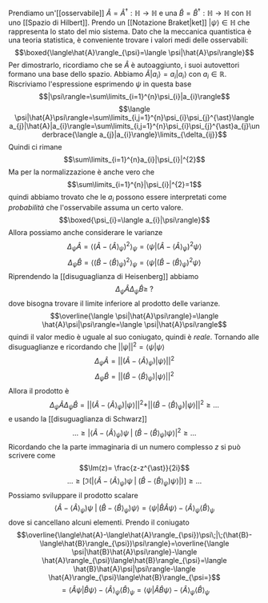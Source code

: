 Prendiamo un'[[osservabile]] $\hat{A}=\hat{A}^{\dagger}:\mathbb{H}\rightarrow\mathbb{H}$ e una $\hat{B}=\hat{B}^{\dagger}:\mathbb{H}\rightarrow\mathbb{H}$ con $\mathbb{H}$ uno [[Spazio di Hilbert]]. Prendo un [[Notazione Braket|ket]] $|\psi\rangle\in\mathbb{H}$ che rappresenta lo stato del mio sistema. Dato che la meccanica quantistica è una teoria statistica, è conveniente trovare i valori medi delle osservabili: $$\boxed{\langle\hat{A}\rangle_{\psi}=\langle \psi|\hat{A}\psi\rangle}$$
Per dimostrarlo, ricordiamo che se $\hat{A}$ è autoaggiunto, i suoi autovettori formano una base dello spazio. Abbiamo $\hat{A}|a_{i}\rangle=a_{i}|a_{i}\rangle$ con $a_{i}\in\mathbb{R}$. Riscriviamo l'espressione esprimendo $\psi$ in questa base
$$|\psi\rangle=\sum\limits_{i=1}^{n}\psi_{i}|a_{i}\rangle$$
$$\langle \psi|\hat{A}\psi\rangle=\sum\limits_{i,j=1}^{n}\psi_{i}\psi_{j}^{\ast}\langle a_{j}|\hat{A}|a_{i}\rangle=\sum\limits_{i,j=1}^{n}\psi_{i}\psi_{j}^{\ast}a_{j}\underbrace{\langle a_{j}|a_{i}\rangle}\limits_{\delta_{ij}}$$
Quindi ci rimane
$$\sum\limits_{i=1}^{n}a_{i}|\psi_{i}|^{2}$$
Ma per la normalizzazione è anche vero che
$$\sum\limits_{i=1}^{n}|\psi_{i}|^{2}=1$$
quindi abbiamo trovato che le $a_{i}$ possono essere interpretati come *probabilità* che l'osservabile assuma un certo valore.
$$\boxed{\psi_{i}=\langle a_{i}|\psi\rangle}$$
Allora possiamo anche considerare le varianze
$$\Delta_{\psi}\hat{A}=\langle(\hat{A}-\langle\hat{A}\rangle_{\psi})^{2}\rangle_{\psi}=\langle \psi|(\hat{A}-\langle\hat{A}\rangle_{\psi})^{2}\psi\rangle$$
$$\Delta_{\psi}\hat{B}=\langle(\hat{B}-\langle\hat{B}\rangle_{\psi})^{2}\rangle_{\psi}=\langle \psi|(\hat{B}-\langle\hat{B}\rangle_{\psi})^{2}\psi\rangle$$
Riprendendo la [[disuguaglianza di Heisenberg]] abbiamo
$$\Delta_{\psi}\hat{A}\Delta_{\psi}\hat{B}\geq\;?$$
dove bisogna trovare il limite inferiore al prodotto delle varianze.
$$\overline{\langle \psi|\hat{A}\psi\rangle}=\langle \hat{A}\psi|\psi\rangle=\langle \psi|\hat{A}\psi\rangle$$
quindi il valor medio è uguale al suo coniugato, quindi è *reale*. Tornando alle disuguaglianze e ricordando che $||\psi||^{2}=\langle \psi|\psi\rangle$
$$\Delta_{\psi}\hat{A}=||(\hat{A}-\langle\hat{A}\rangle_{\psi})|\psi\rangle||^{2}$$
$$\Delta_{\psi}\hat{B}=||(\hat{B}-\langle\hat{B}\rangle_{\psi})|\psi\rangle||^{2}$$
Allora il prodotto è
$$\Delta_{\psi}\hat{A}\Delta_{\psi}\hat{B}=||(\hat{A}-\langle\hat{A}\rangle_{\psi})|\psi\rangle||^{2}+||(\hat{B}-\langle\hat{B}\rangle_{\psi})|\psi\rangle||^{2}\geq\ldots$$
e usando la [[disuguaglianza di Schwarz]] 
$$\ldots\geq|\langle\hat{A}-\langle\hat{A}\rangle_{\psi})\psi\;|\;(\hat{B}-\langle\hat{B}\rangle_{\psi})\psi\rangle|^{2}\geq\ldots$$
Ricordando che la parte immaginaria di un numero complesso $z$ si può scrivere come
$$\Im(z)= \frac{z-z^{\ast}}{2i}$$
$$\ldots\geq[\Im(|\langle\hat{A}-\langle\hat{A}\rangle_{\psi})\psi\;|\;(\hat{B}-\langle\hat{B}\rangle_{\psi})\psi\rangle|)]\geq\ldots$$
Possiamo sviluppare il prodotto scalare
$$\langle\hat{A}-\langle\hat{A}\rangle_{\psi})\psi\;|\;(\hat{B}-\langle\hat{B}\rangle_{\psi})\psi\rangle=\langle \psi|\hat{B}\hat{A}\psi\rangle-\langle \hat{A}\rangle_{\psi}\langle\hat{B}\rangle_{\psi}$$
dove si cancellano alcuni elementi. Prendo il coniugato
$$\overline{\langle\hat{A}-\langle\hat{A}\rangle_{\psi})\psi\;|\;(\hat{B}-\langle\hat{B}\rangle_{\psi})\psi\rangle}=\overline{\langle \psi|\hat{B}\hat{A}\psi\rangle}-\langle \hat{A}\rangle_{\psi}\langle\hat{B}\rangle_{\psi}=\langle \hat{B}\hat{A}\psi|\psi\rangle-\langle \hat{A}\rangle_{\psi}\langle\hat{B}\rangle_{\psi=}$$
$$=\langle \hat{A}\psi|\hat{B}\psi\rangle-\langle \hat{A}\rangle_{\psi}\langle\hat{B}\rangle_{\psi}=\langle \psi|\hat{A}\hat{B}\psi\rangle-\langle \hat{A}\rangle_{\psi}\langle\hat{B}\rangle_{\psi}$$
